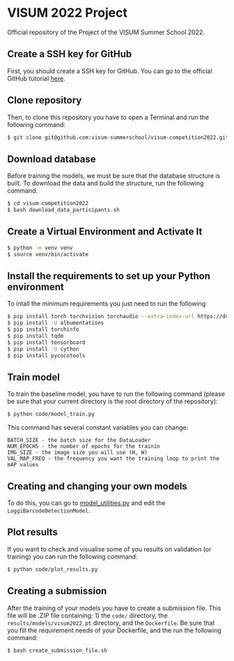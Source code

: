 # VISUM 2022 Project
Official repository of the Project of the VISUM Summer School 2022.

## Create a SSH key for GitHub
First, you should create a SSH key for GitHub. You can go to the official GitHub tutorial [here](https://docs.github.com/en/authentication/connecting-to-github-with-ssh/generating-a-new-ssh-key-and-adding-it-to-the-ssh-agent).

## Clone repository
Then, to clone this repository you have to open a Terminal and run the following command:
```bash
$ git clone git@github.com:visum-summerschool/visum-competition2022.git
```

## Download database
Before training the models, we must be sure that the database structure is built. To download the data and build the structure, run the following command.
```bash
$ cd visum-competition2022
$ bash download_data_participants.sh
```

## Create a Virtual Environment and Activate It
```bash
$ python -m venv venv
$ source venv/bin/activate
```

## Install the requirements to set up your Python environment
To intall the minimum requirements you just need to run the following
```bash
$ pip install torch torchvision torchaudio --extra-index-url https://download.pytorch.org/whl/cu113
$ pip install -U albumentations
$ pip install torchinfo
$ pip install tqdm
$ pip install tensorboard
$ pip install -U cython
$ pip install pycocotools
```

## Train model
To train the baseline model, you have to run the following command (please be sure that your current directory is the root directory of the repository):
```bash
$ python code/model_train.py
```

This command has several constant variables you can change:
```
BATCH_SIZE - the batch size for the DataLoader
NUM_EPOCHS - the number of epochs for the trainin
IMG_SIZE - the image size you will use (H, W)
VAL_MAP_FREQ - the frequency you want the training loop to print the mAP values
```

## Creating and changing your own models
To do this, you can go to [model_utilities.py](code/model_utilities.py) and edit the `LoggiBarcodeDetectionModel`.

## Plot results
If you want to check and visualise some of you results on validation (or training) you can run the following command:
```bash
$ python code/plot_results.py
```

## Creating a submission
After the training of your models you have to create a submission file. This file will be .ZIP file containing: 1) the `code/` directory, the `results/models/visum2022.pt` directory, and the `Dockerfile`. Be sure that you fill the requirement needs of your Dockerfile, and the run the following command:
```bash
$ bash create_submission_file.sh
```
